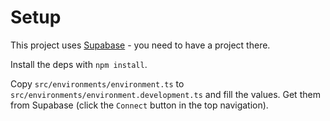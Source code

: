 # Setup

This project uses [Supabase](https://supabase.com/) - you need to have a project there.

Install the deps with `npm install`.

Copy `src/environments/environment.ts` to `src/environments/environment.development.ts` and fill the values. Get them from Supabase (click the `Connect` button in the top navigation).
